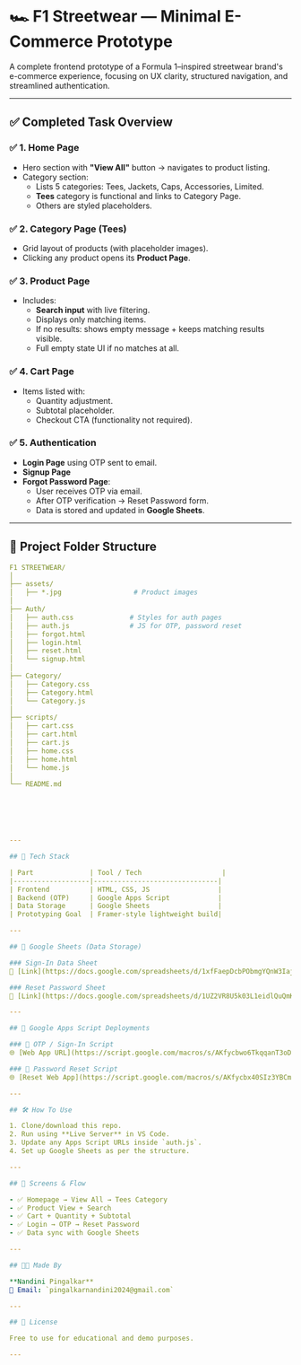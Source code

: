 # 🏎️ F1 Streetwear — Minimal E-Commerce Prototype

A complete frontend prototype of a Formula 1–inspired streetwear brand's e-commerce experience, focusing on UX clarity, structured navigation, and streamlined authentication.

---

## ✅ Completed Task Overview

### ✅ 1. Home Page
- Hero section with **"View All"** button → navigates to product listing.
- Category section:
  - Lists 5 categories: Tees, Jackets, Caps, Accessories, Limited.
  - **Tees** category is functional and links to Category Page.
  - Others are styled placeholders.

### ✅ 2. Category Page (Tees)
- Grid layout of products (with placeholder images).
- Clicking any product opens its **Product Page**.

### ✅ 3. Product Page
- Includes:
  - **Search input** with live filtering.
  - Displays only matching items.
  - If no results: shows empty message + keeps matching results visible.
  - Full empty state UI if no matches at all.

### ✅ 4. Cart Page
- Items listed with:
  - Quantity adjustment.
  - Subtotal placeholder.
  - Checkout CTA (functionality not required).

### ✅ 5. Authentication
- **Login Page** using OTP sent to email.
- **Signup Page**
- **Forgot Password Page**:
  - User receives OTP via email.
  - After OTP verification → Reset Password form.
  - Data is stored and updated in **Google Sheets**.

---

## 📁 Project Folder Structure

```yaml
F1 STREETWEAR/
│
├── assets/
│   ├── *.jpg                  # Product images
│
├── Auth/
│   ├── auth.css              # Styles for auth pages
│   ├── auth.js               # JS for OTP, password reset
│   ├── forgot.html
│   ├── login.html
│   ├── reset.html
│   └── signup.html
│
├── Category/
│   ├── Category.css
│   ├── Category.html
│   └── Category.js
│
├── scripts/
│   ├── cart.css
│   ├── cart.html
│   ├── cart.js
│   ├── home.css
│   ├── home.html
│   └── home.js
│
└── README.md
    





---

## 🧠 Tech Stack

| Part              | Tool / Tech                    |
|-------------------|-------------------------------|
| Frontend          | HTML, CSS, JS                 |
| Backend (OTP)     | Google Apps Script            |
| Data Storage      | Google Sheets                 |
| Prototyping Goal  | Framer-style lightweight build|

---

## 🔌 Google Sheets (Data Storage)

### Sign-In Data Sheet  
📄 [Link](https://docs.google.com/spreadsheets/d/1xfFaepDcbPObmgYQnW3IajyLQHGm9MBffeYoaBTzM5A/edit?usp=sharing)

### Reset Password Sheet  
📄 [Link](https://docs.google.com/spreadsheets/d/1UZ2VR8U5k03L1eidlQuQmKLZGLYbP_O2OXa1Wxrcoy8/edit?usp=sharing)

---

## 🚀 Google Apps Script Deployments

### 🔐 OTP / Sign-In Script
🌐 [Web App URL](https://script.google.com/macros/s/AKfycbwo6TkqqanT3oDSKH-tvax2j2ARGourQd7jbjwpjbj6cWSUCXMRePJkftyT_ZhdAfs/exec)

### 🔁 Password Reset Script
🌐 [Reset Web App](https://script.google.com/macros/s/AKfycbx40SIz3YBCmrfON2W4v6cRPGf86WUx_onbR4fLwpdqfRUsQRo4b89N2-Xt11X1JoVO/exec)

---

## 🛠️ How To Use

1. Clone/download this repo.
2. Run using **Live Server** in VS Code.
3. Update any Apps Script URLs inside `auth.js`.
4. Set up Google Sheets as per the structure.

---

## 📸 Screens & Flow

- ✅ Homepage → View All → Tees Category
- ✅ Product View + Search
- ✅ Cart + Quantity + Subtotal
- ✅ Login → OTP → Reset Password
- ✅ Data sync with Google Sheets

---

## 🧑‍💻 Made By

**Nandini Pingalkar**  
📧 Email: `pingalkarnandini2024@gmail.com`

---

## 📄 License

Free to use for educational and demo purposes.

---

